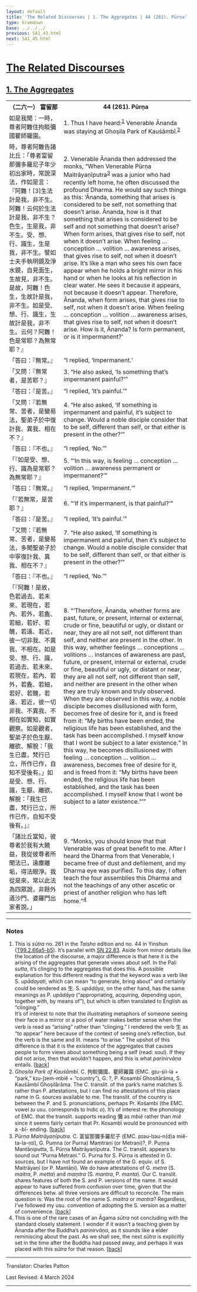 ```yaml
---
layout: default
title: 'The Related Discourses | 1. The Aggregates | 44 (261). Pūrṇa'
type: kramdown
base: ../../../
previous: SA1_43.html
next: SA1_45.html
---
```


<h1><a href='../index.html'>The Related Discourses</a></h1>
<h2><a href='index.html'>1. The Aggregates</a></h2>

<table class="trans">
  <th class='ch'>（二六一） 富留那</th>
  <th class='en'>44 (261). Pūrṇa</th>
  <tr>
    <td class="ch" title='t125.2.66a5'>如是我聞：一時，尊者阿難住拘睒彌國瞿師羅園。</td>
    <td id='p1'>1. Thus I have heard:<sup id="ref1"><a href="#n1">1</a></sup> Venerable Ānanda was staying at Ghoṣila Park of Kauśāmbī.<sup id="ref2"><a href="#n2">2</a></sup></td>
  </tr>
  <tr>
    <td class="ch" title='t125.2.66a6'>時，尊者阿難告諸比丘：「尊者富留那彌多羅尼子年少初出家時，常說深法，作如是言：『阿難！[3]生法計是我，非不生。阿難！云何於生法計是我，非不生？色生，生是我，非不生。受、想、行、識生，生是我，非不生。譬如士夫手執明鏡及淨水鏡，自見面生，生故見，非不生。是故，阿難！色生，生故計是我，非不生。如是受、想、行、識生，生故計是我，非不生。云何？阿難！色是常耶？為無常耶？』</td>
    <td id='p2'>2. Venerable Ānanda then addressed the monks, “When Venerable Pūrṇa Maitrāyaṇīputra<sup id="ref3"><a href="#n3">3</a></sup> was a junior who had recently left home, he often discussed the profound Dharma. He would say such things as this: ‘Ānanda, something that arises is considered to be self, not something that doesn’t arise. Ānanda, how is it that something that arises is considered to be self and not something that doesn’t arise? When form arises, that gives rise to self, not when it doesn’t arise. When feeling … conception … volition … awareness arises, that gives rise to self, not when it doesn’t arise. It’s like a man who sees his own face appear when he holds a bright mirror in his hand or when he looks at his reflection in clear water. He sees it because it appears, not because it doesn’t appear. Therefore, Ānanda, when form arises, that gives rise to self, not when it doesn’t arise. When feeling … conception … volition … awareness arises, that gives rise to self, not when it doesn’t arise. How is it, Ānanda? Is form permanent, or is it impermanent?’</td>
  </tr>
  <tr>
    <td class="ch" title='t125.2.66a6'>「答曰：『無常。』</td>
    <td>“I replied, ‘Impermanent.’</td>
  </tr>
  <tr>
    <td class="ch" title='t125.2.66a15'>「又問：『無常者，是苦耶？』</td>
    <td id='p3'>3. “He also asked, ‘Is something that’s impermanent painful?’”</td>
  </tr>
  <tr>
    <td class="ch" title='t125.2.66a15'>「答曰：『是苦。』</td>
    <td>“I replied, ‘It’s painful.’”</td>
  </tr>
  <tr>
    <td class="ch" title='t125.2.66a15'>「又問：『若無常、苦者，是變易法，聖弟子於中復計我、異我、相在不？』</td>
    <td id='p4'>4. “He also asked, ‘If something is impermanent and painful, it’s subject to change. Would a noble disciple consider that to be self, different than self, or that either is present in the other?’”</td>
  </tr>
  <tr>
    <td class="ch" title='t125.2.66a15'>「答曰：『不也。』</td>
    <td>“I replied, ‘No.’”</td>
  </tr>
  <tr>
    <td class="ch" title='t125.2.66a15'>「『如是受、想、行、識為是常耶？為無常耶？』</td>
    <td id='p5'>5. “‘In this way, is feeling … conception … volition … awareness permanent or impermanent?’”</td>
  </tr>
  <tr>
    <td class="ch" title='t125.2.66a15'>「答曰：『無常。』</td>
    <td>“I replied, ‘Impermanent.’”</td>
  </tr>
  <tr>
    <td class="ch" title='t125.2.66a15'>「『若無常，是苦耶？』</td>
    <td id='p6'>6. “‘If it’s impermanent, is that painful?’”</td>
  </tr>
  <tr>
    <td class="ch" title='t125.2.66a15'>「答曰：『是苦。』</td>
    <td>“I replied, ‘It’s painful.’”</td>
  </tr>
  <tr>
    <td class="ch" title='t125.2.66a15'>「又問：『若無常、苦者，是變易法，多聞聖弟子於中寧復計我、異我、相在不？』</td>
    <td id='p7'>7. “He also asked, ‘If something is impermanent and painful, then it’s subject to change. Would a noble disciple consider that to be self, different than self, or that either is present in the other?’”</td>
  </tr>
  <tr>
    <td class="ch" title='t125.2.66a15'>「答曰：『不也。』</td>
    <td>“I replied, ‘No.’”</td>
  </tr>
  <tr>
    <td class="ch" title='t125.2.66a21'>「『阿難！是故，色若過去、若未來、若現在，若內、若外，若麁、若細，若好、若醜，若遠、若近，彼一切非我、不異我、不相在。如是受、想、行、識，若過去、若未來、若現在，若內、若外，若麁、若細，若好、若醜，若遠、若近，彼一切非我、不異我、不相在如實知，如實觀察。如是觀者，聖弟子於色生厭、離欲、解脫：「我生已盡，梵行已立，所作已作，自知不受後有。」如是受、想、行、識，生厭、離欲、解脫：「我生已盡，梵行已立，所作已作，自知不受後有。」』</td>
    <td id='p8'>8. “‘Therefore, Ānanda, whether forms are past, future, or present, internal or external, crude or fine, beautiful or ugly, or distant or near, they are all not self, not different than self, and neither are present in the other. In this way, whether feelings … conceptions … volitions … instances of awareness are past, future, or present, internal or external, crude or fine, beautiful or ugly, or distant or near, they are all not self, not different than self, and neither are present in the other when they are truly known and truly observed. When they are observed in this way, a noble disciple becomes disillusioned with form, becomes free of desire for it, and is freed from it: “My births have been ended, the religious life has been established, and the task has been accomplished. I myself know that I wont be subject to a later existence.” In this way, he becomes disillusioned with feeling … conception … volition … awareness, becomes free of desire for it, and is freed from it: “My births have been ended, the religious life has been established, and the task has been accomplished. I myself know that I wont be subject to a later existence.”’”</td>
  </tr>
  <tr>
    <td class="ch" title='t125.2.66b2'>「諸比丘當知，彼尊者於我有大饒益，我從彼尊者所聞法已，遠塵離垢，得法眼淨。我從是來，常以此法為四眾說，非餘外道沙門、婆羅門出家者說。」</td>
    <td id='p9'>9. “Monks, you should know that that Venerable was of great benefit to me. After I heard the Dharma from that Venerable, I became free of dust and defilement, and my Dharma eye was purified. To this day, I often teach the four assemblies this Dharma and not the teachings of any other ascetic or priest of another religion who has left home.”<sup id="ref4"><a href="#n4">4</a></sup></td>
  </tr>
</table>

<hr/>

<h3 id="notes">Notes</h3>

<ol>
<li id="n1">This is <em>sūtra</em> no. 261 in the <cite>Taisho</cite> edition and no. 44 in Yinshun (<a href="https://cbetaonline.dila.edu.tw/zh/T02n0099_p0066a05" target="_blank">T99.2.66a5-b5</a>). It’s parallel with <a href="https://suttacentral.net/sn22.83" target="_blank">SN 22.83</a>. Aside from minor details like the location of the discourse, a major difference is that here it is the arising of the aggregates that generate views about self. In the Pali <em>sutta</em>, it’s clinging to the aggregates that does this. A possible explanation for this different reading is that the keyword was a verb like S. <em>upādayati</em>, which can mean “to generate, bring about” and certainly could be rendered as 生. S. <em>upādāya</em>, on the other hand, has the same meanings as P. <em>upādāya</em> (“appropriating, acquiring, depending upon, together with, by means of”), but which is often translated to English as “clinging.”<br/>
It’s of interest to note that the illustrating metaphors of someone seeing their face in a mirror or a pool of water makes better sense when the verb is read as “arising” rather than “clinging.” I rendered the verb 生 as “to appear” here because of the context of seeing one’s reflection, but the verb is the same and lit. means “to arise.” The upshot of this difference is that it is the existence of the aggregates that causes people to form views about something being a self (read: soul). If they did not arise, then that wouldn’t happen, and this is what <em>parinirvāṇa</em> entails. [<a href="#ref1">back</a>]</li>
<li id="n2"><em>Ghoṣila Park of Kauśāmbī</em>. C. 拘睒彌國、瞿師羅園 (EMC. gɪu-ṣïi-la + “park,” kɪu-ʃɪem-mbiĕ + “country”), G. ?, P. Kosambī Ghositārāma, S. Kauśāmbī Ghoṣilārāma. The C. translit. of the park’s name matches S. rather than P. attestations, but I can find no attestations of this place name in G. sources available to me. The translit. of the country is between the P. and S. pronunciations, perhaps Pr. Kośambi (the EMC. vowel <em>ɪu</em> usu. corresponds to Indic <em>o</em>). It’s of interest re: the phonology of EMC. that the translit. supports reading 彌 as <em>mbiĕ</em> rather than <em>miĕ</em> since it seems fairly certain that Pr. Kosambī would be pronounced with a <em>-bī-</em> ending. [<a href="#ref2">back</a>]</li>
<li id="n3"><em>Pūrṇa Maitrāyaṇīputra</em>. C. 富留那彌多羅尼子 (EMC. pɪəu-lɪəu-n(d)a miĕ-ta-la-ṇɪi), G. Puṃna (or Purna) Maṃtraṇi (or Metraṇi)?, P. Puṇṇa Mantāṇiputta, S. Pūrṇa Maitrāyaṇīputra. The C. translit. appears to sound out “Purna Metraṇi.” G. Purna for S. Pūrṇa is attested in G. sources, but I have not found an example of the G. equiv. of S. Maitrāyaṇī (or P. Mantāṇi). We do have attestations of G. <em>metra</em> (S. <em>maitra</em>, P. <em>metta</em>) and <em>maṃtra</em> (S. <em>mantra</em>, P. <em>manta</em>). Our C. translit. shares features of both the S. and P. versions of the name. It would appear to have suffered from confusion over time, given that the differences betw. all three versions are difficult to reconcile. The main question is: Was the root of the name S. <em>maitra</em> or <em>mantra</em>? Regardless, I’ve followed my usu. convention of adopting the S. version as a matter of convenience. [<a href="#ref3">back</a>]</li>
<li id="n4">This is one of the rare cases of an Āgama <em>sūtra</em> not concluding with the standard closely statement. I wonder if it wasn’t a teaching given by Ānanda after the Buddha’s <em>parinirvāṇa</em>, as it sounds like a elder reminiscing about the past. As we shall see, the next <em>sūtra</em> is explicitly set in the time after the Buddha had passed away, and perhaps it was placed with this <em>sūtra</em> for that reason. [<a href="#ref4">back</a>]</li>
</ol>
<hr/>

<p class="translator">Translator: Charles Patton</p>
<p class='revised'>Last Revised: 4 March 2024</p>

<hr/>